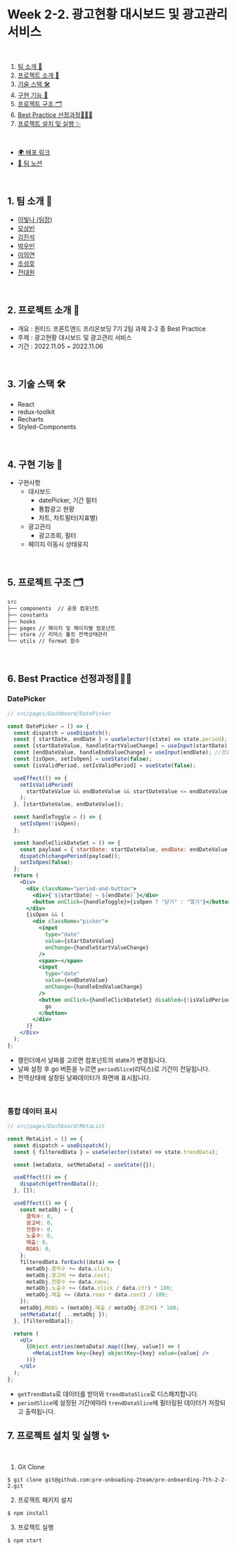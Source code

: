 # Week 2-2. 광고현황 대시보드 및 광고관리 서비스

<br />

1. [팀 소개 👫](#1-팀-소개-)
2. [프로젝트 소개 🚀](#2-프로젝트-소개-)
3. [기술 스택 🛠](#3-기술-스택-)
4. [구현 기능 📍](#4-구현-기능-)
5. [프로젝트 구조 🗂](#5-프로젝트-구조-)
6. [Best Practice 선정과정👩‍👦‍👦](#6-best-practice-선정과정)
7. [프로젝트 설치 및 실행 ✨](#7-프로젝트-설치-및-실행-)  

<br/>

- [🌍 배포 링크](https://frabjous-frangipane-831c63.netlify.app/)
- [📄 팀 노션](https://plain-airboat-3f4.notion.site/10-27-Todo-f9fb2a1265e54c33b0b73c306c230042)

<br />



## 1. 팀 소개 👫

- [이빛나 (팀장)](https://github.com/bitnaleeeee)
- [모상빈](https://github.com/Topbin2)
- [김진석](https://github.com/genuine-seok)
- [박우빈](https://github.com/Debonchocola)
- [이의연](https://github.com/strongpond)
- [조성호](https://github.com/CSH111)
- [전대원](https://github.com/eodnjs467)

<br />

## 2. 프로젝트 소개 🚀

- 개요 : 원티드 프론트엔드 프리온보딩 7기 2팀 과제 2-2 중 Best Practice
- 주제 : 광고현황 대시보드 및 광고관리 서비스
- 기간 : 2022.11.05 ~ 2022.11.06

<br />


## 3. 기술 스택 🛠

- React
- redux-toolkit
- Recharts
- Styled-Components

<br />

## 4. 구현 기능 📍


- 구현사항
  - 대시보드
    - datePicker, 기간 필터
    - 통합광고 현황
    - 차트, 차트필터(지표별)
  - 광고관리
    - 광고조회, 필터
  - 페이지 이동시 상태유지

<br />

## 5. 프로젝트 구조 🗂

```bash
src
├── components  // 공용 컴포넌트
├── constants
├── hooks
├── pages // 페이지 및 페이지별 컴포넌트
├── store // 리덕스 툴킷 전역상태관리
└── utils // format 함수
```

<br/>


## 6. Best Practice 선정과정👩‍👦‍👦

### DatePicker

```jsx
// src/pages/Dashboard/DatePicker

const DatePicker = () => {
  const dispatch = useDispatch();
  const { startDate, endDate } = useSelector((state) => state.period); //전역상태
  const [startDateValue, handleStartValueChange] = useInput(startDate); //컴포넌트state
  const [endDateValue, handleEndValueChange] = useInput(endDate); //컴포넌트state
  const [isOpen, setIsOpen] = useState(false);
  const [isValidPeriod, setIsValidPeriod] = useState(false);

  useEffect(() => {
    setIsValidPeriod(
      startDateValue && endDateValue && startDateValue <= endDateValue
    );
  }, [startDateValue, endDateValue]);

  const handleToggle = () => {
    setIsOpen(!isOpen);
  };

  const handleClickDateSet = () => {
    const payload = { startDate: startDateValue, endDate: endDateValue };
    dispatch(changePeriod(payload));
    setIsOpen(false);
  };
  return (
    <Div>
      <div className="period-and-button">
        <div>{`${startDate} ~ ${endDate}`}</div>
        <button onClick={handleToggle}>{isOpen ? "닫기" : "열기"}</button>
      </div>
      {isOpen && (
        <div className="picker">
          <input
            type="date"
            value={startDateValue}
            onChange={handleStartValueChange}
          />
          <span>~</span>
          <input
            type="date"
            value={endDateValue}
            onChange={handleEndValueChange}
          />
          <button onClick={handleClickDateSet} disabled={!isValidPeriod}>
            go
          </button>
        </div>
      )}
    </Div>
  );
};
```

- 캘린더에서 날짜를 고르면 컴포넌트의 state가 변경됩니다.
- 날짜 설정 후 go 버튼을 누르면 `periodSlice`(리덕스)로 기간이 전달됩니다.
- 전역상태에 설정된 날짜데이터가 화면에 표시됩니다.

<br>

### 통합 데이터 표시

```jsx
// src/pages/Dashboard/MetaList

const MetaList = () => {
  const dispatch = useDispatch();
  const { filteredData } = useSelector((state) => state.trendData);

  const [metaData, setMetaData] = useState({});

  useEffect(() => {
    dispatch(getTrendData());
  }, []);

  useEffect(() => {
    const metaObj = {
      클릭수: 0,
      광고비: 0,
      전환수: 0,
      노출수: 0,
      매출: 0,
      ROAS: 0,
    };
    filteredData.forEach((data) => {
      metaObj.클릭수 += data.click;
      metaObj.광고비 += data.cost;
      metaObj.전환수 += data.conv;
      metaObj.노출수 += (data.click / data.ctr) * 100;
      metaObj.매출 += (data.roas * data.cost) / 100;
    });
    metaObj.ROAS = (metaObj.매출 / metaObj.광고비) * 100;
    setMetaData({ ...metaObj });
  }, [filteredData]);

  return (
    <Ul>
      {Object.entries(metaData).map(([key, value]) => (
        <MetaListItem key={key} objectKey={key} value={value} />
      ))}
    </Ul>
  );
};
```
- `getTrendData`로 데이터를 받아와 `trendDataSlice`로 디스패치합니다.
- `periodSlice`에 설정된 기간에따라 `trendDataSlice`에 필터링된 데이터가 저장되고 출력됩니다.



## 7. 프로젝트 설치 및 실행 ✨

<br/>

1. Git Clone

```plaintext
$ git clone git@github.com:pre-onboading-2team/pre-onboarding-7th-2-2-2.git
```

2. 프로젝트 패키지 설치

```plaintext
$ npm install
```

3. 프로젝트 실행

```plaintext
$ npm start
```










